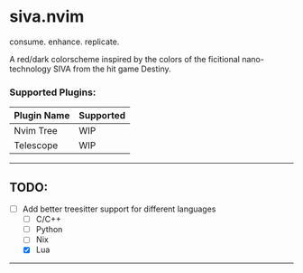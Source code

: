 # siva.nvim
consume. enhance. replicate.

A red/dark colorscheme inspired by the colors of the ficitional nano-technology SIVA from the hit game Destiny.
### Supported Plugins: 
| Plugin Name | Supported |
| -------------- | --------------- |
| Nvim Tree |   WIP|
| Telescope |   WIP|

    
---
## TODO: 
- [ ] Add better treesitter support for different languages
    - [ ] C/C++
    - [ ] Python 
    - [ ] Nix 
    - [x] Lua 
---

